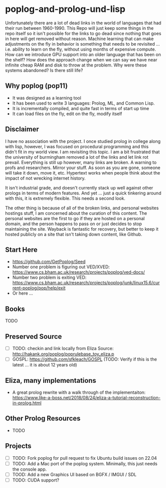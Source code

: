 # poplog-and-prolog-und-lisp

Unfortunately there are a lot of dead links in the world of languages that had their run between 1960-1990.  This Repo will just keep some things in the repo itself so it isn't possible for the links to go dead since nothing that goes in here will get removed without reason.  Machine learning that can make adjustments on the fly in behavior is something that needs to be revisited ... i.e. ability to learn on the fly, without using months of expensive compute.  How can we introduce GPU support into an older language that has been on the shelf?  How does the approach change when we can say we have near infinite cheap RAM and disk to throw at the problem.  Why were these systems abandoned?  Is there still life?

## Why poplog (pop11)

- It was designed as a learning tool
- It has been used to write 3 languages: Prolog, ML, and Common Lisp.
- It is incrementally compiled, and quite fast in terms of start up time
- It can load files on the fly, edit on the fly, modify itself

## Disclaimer

I have no association with the project.  I once studied prolog in college along with lisp, however, I was focused on procedural programming and this didn't fit in my world view.  I am revisiting this topic.  I am a bit frustrated that the university of burmingham removed a lot of the links and let link rot prevail.  Everything is still up however, many links are broken.  A warning to profs and researchers.  Mirror your stuff.  As soon as you are gone, someone will take it down, move it, etc.  Hypertext works when people think about the impact of not wrecking internet history.

It isn't industrial grade, and doesn't currently stack up well against other prologs in terms of modern features.  And yet ... just a quick tinkering around with this, it is extremely flexible.   This needs a second look.

The other thing is because of all of the broken links, and personal websites hostings stuff, I am concerned about the curation of this content.  The personal websites are the first to go if they are hosted on a personal domain, and the person happens to pass on or just decides to stop maintaining the site.  Wayback is fantastic for recovery, but better to keep it hosted publicly on a site that isn't taking down content, like Github.

## Start Here

- https://github.com/GetPoplog/Seed
- Number one problem is figuring out VED/XVED: https://www.cs.bham.ac.uk/research/projects/poplog/ved-docs/
- Number two problem is exiting VED: https://www.cs.bham.ac.uk/research/projects/poplog/junk/linux15.6/current-poplog/pop/help/exit
- Or here ...

## Books

TODO

## Preserved Source

- [ ] TODO: checkin and link locally from Eliza Source: http://hakank.org/poplog/poprulebase_toy_eliza.p
- [ ] GOSPL: https://github.com/sfkleach/GOSPL (TODO: Verify if this is the latest ... it is about 12 years old)

## Eliza, many implementations

- A great prolog rewrite with a walk through of the implementaiton: https://www.like-a-boss.net/2018/08/24/eliza-a-tutorial-reconstruction-in-prolog.html

## Other Prolog Resources

- TODO

## Projects

- [ ] TODO: Fork poplog for pull request to fix Ubuntu build issues on 22.04
- [ ] TODO: Add a Mac port of the poplog system.  Minimally, this just needs the console app.
- [ ] TOOD: Add a new Graphics UI based on BGFX / IMGUI / SDL
- [ ] TODO: CUDA support?
